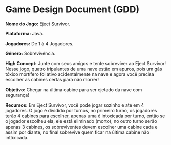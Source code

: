 Game Design Document (GDD)
=============

**Nome do Jogo:** Eject Survivor.

**Plataforma:** Java.

**Jogadores:** De 1 à 4 Jogadores.

**Gênero:** Sobrevivência.

**High Concept:** Junte com seus amigos e tente sobreviver ao Eject Survivor! Nesse jogo, quatro tripulantes de uma nave estão em apuros, pois um gás tóxico mortífero foi ativo acidentalmente na nave e agora você precisa escolher as cabines certas para não morrer!

**Objetivo:** Chegar na última cabine para ser ejetado da nave com segurança!

**Recursos:** Em Eject Survivor, você pode jogar sozinho e até em 4 jogadores. O jogo é dividido por turnos, no primeiro turno, os jogadores terão 4 cabines para escolher, apenas uma é intoxicada por turno, então se o jogador escolheu ela, ele está eliminado (morto), no outro turno serão apenas 3 cabines, os sobreviventes devem escolher uma cabine cada e assim por diante, no final sobrevive quem ficar na última cabine não intôxicada.
